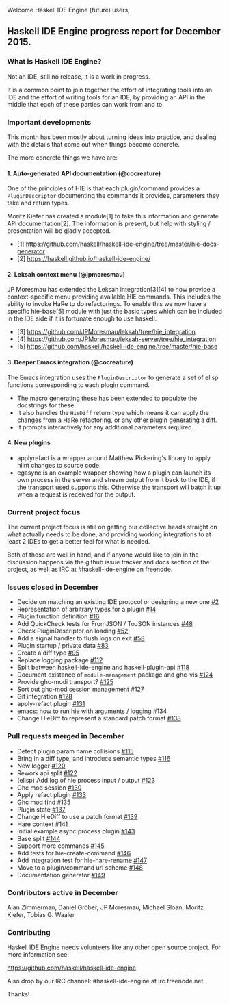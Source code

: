Welcome Haskell IDE Engine (future) users,

## Haskell IDE Engine progress report for December 2015.


### What is Haskell IDE Engine?

Not an IDE, still no release, it is a work in progress.

It is a common point to join together the effort of integrating tools into an IDE and the effort of writing tools for an IDE, by providing an API in the middle that each of these parties can work from and to.

### Important developments

This month has been mostly about turning ideas into practice, and dealing with the details that come out when things become concrete.

The more concrete things we have are:

#### 1. Auto-generated API documentation (@cocreature)

One of the principles of HIE is that each plugin/command provides a `PluginDescriptor` documenting the commands it provides, parameters they take and return types.

Moritz Kiefer has created a module[1] to take this information and generate API documentation[2]. The information is present, but help with styling / presentation will be gladly accepted.

- [1] https://github.com/haskell/haskell-ide-engine/tree/master/hie-docs-generator
- [2] https://haskell.github.io/haskell-ide-engine/

#### 2. Leksah context menu (@jpmoresmau)

JP Moresmau has extended the Leksah integration[3][4] to now provide a context-specific menu providing available HIE commands. This includes the ability to invoke HaRe to do refactorings. To enable this we now have a specific hie-base[5] module with just the basic types which can be included in the IDE side if it is fortunate enough to use haskell.

- [3] https://github.com/JPMoresmau/leksah/tree/hie_integration
- [4] https://github.com/JPMoresmau/leksah-server/tree/hie_integration
- [5] https://github.com/haskell/haskell-ide-engine/tree/master/hie-base

#### 3. Deeper Emacs integration (@cocreature)

The Emacs integration uses the `PluginDescriptor` to generate a set of elisp functions corresponding to each plugin command. 

- The macro generating these has been extended to populate the docstrings for these.
- It also handles the `HieDiff` return type which means it can apply the changes from a HaRe refactoring, or any other plugin generating a diff.
- It prompts interactively for any additional parameters required.

#### 4. New plugins

- applyrefact is a wrapper around Matthew Pickering's library to apply hlint changes to source code.
- egasync is an example wrapper showing how a plugin can launch its own process in the server and stream output from it back to the IDE, if the transport used supports this. Otherwise the transport will batch it up when a request is received for the output.

### Current project focus

The current project focus is still on getting our collective heads straight on what actually needs to be done, and providing working integrations to at least 2 IDEs to get a better feel for what is needed.

Both of these are well in hand, and if anyone would like to join in the discussion happens via the github issue tracker and docs section of the project, as well as IRC at #haskell-ide-engine on freenode.

### Issues closed in December
- Decide on matching an existing IDE protocol or designing a new one [#2](https://github.com/haskell/haskell-ide-engine/issues/2)
- Representation of arbitrary types for a plugin [#14](https://github.com/haskell/haskell-ide-engine/issues/14)
- Plugin function definition [#16](https://github.com/haskell/haskell-ide-engine/issues/16)
- Add QuickCheck tests for FromJSON / ToJSON instances [#48](https://github.com/haskell/haskell-ide-engine/issues/48)
- Check PluginDescriptor on loading [#52](https://github.com/haskell/haskell-ide-engine/issues/52)
- Add a signal handler to flush logs on exit [#58](https://github.com/haskell/haskell-ide-engine/issues/58)
- Plugin startup / private data [#83](https://github.com/haskell/haskell-ide-engine/issues/83)
- Create a diff type [#95](https://github.com/haskell/haskell-ide-engine/issues/95)
- Replace logging package [#112](https://github.com/haskell/haskell-ide-engine/issues/112)
- Split between haskell-ide-engine and haskell-plugin-api [#118](https://github.com/haskell/haskell-ide-engine/issues/118)
- Document existance of `module-management` package and ghc-vis [#124](https://github.com/haskell/haskell-ide-engine/issues/124)
- Provide ghc-modi transport? [#125](https://github.com/haskell/haskell-ide-engine/issues/125)
- Sort out ghc-mod session management [#127](https://github.com/haskell/haskell-ide-engine/issues/127)
- Git integration [#128](https://github.com/haskell/haskell-ide-engine/issues/128)
- apply-refact plugin [#131](https://github.com/haskell/haskell-ide-engine/issues/131)
- emacs: how to run hie with arguments / logging [#134](https://github.com/haskell/haskell-ide-engine/issues/134)
- Change HieDiff to represent a standard patch format [#138](https://github.com/haskell/haskell-ide-engine/issues/138)

### Pull requests merged in December
- Detect plugin param name collisions [#115](https://github.com/haskell/haskell-ide-engine/pull/115)
- Bring in a diff type, and introduce semantic types [#116](https://github.com/haskell/haskell-ide-engine/pull/116)
- New logger [#120](https://github.com/haskell/haskell-ide-engine/pull/120)
- Rework api split [#122](https://github.com/haskell/haskell-ide-engine/pull/122)
- (elisp) Add log of hie process input / output [#123](https://github.com/haskell/haskell-ide-engine/pull/123)
- Ghc mod session [#130](https://github.com/haskell/haskell-ide-engine/pull/130)
- Apply refact plugin [#133](https://github.com/haskell/haskell-ide-engine/pull/133)
- Ghc mod find [#135](https://github.com/haskell/haskell-ide-engine/pull/135)
- Plugin state [#137](https://github.com/haskell/haskell-ide-engine/pull/137)
- Change HieDiff to use a patch format [#139](https://github.com/haskell/haskell-ide-engine/pull/139)
- Hare context [#141](https://github.com/haskell/haskell-ide-engine/pull/141)
- Initial example async process plugin [#143](https://github.com/haskell/haskell-ide-engine/pull/143)
- Base split [#144](https://github.com/haskell/haskell-ide-engine/pull/144)
- Support more commands [#145](https://github.com/haskell/haskell-ide-engine/pull/145)
- Add tests for hie-create-command [#146](https://github.com/haskell/haskell-ide-engine/pull/146)
- Add integration test for hie-hare-rename [#147](https://github.com/haskell/haskell-ide-engine/pull/147)
- Move to a plugin/command url scheme [#148](https://github.com/haskell/haskell-ide-engine/pull/148)
- Documentation generator [#149](https://github.com/haskell/haskell-ide-engine/pull/149)

### Contributors active in December
Alan Zimmerman,
Daniel Gröber,
JP Moresmau,
Michael Sloan,
Moritz Kiefer,
Tobias G. Waaler

### Contributing

Haskell IDE Engine needs volunteers like any other open source project.
For more information see:

https://github.com/haskell/haskell-ide-engine

Also drop by our IRC channel: #haskell-ide-engine at irc.freenode.net.

Thanks!
